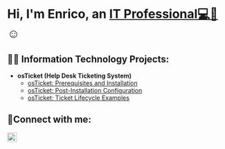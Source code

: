 <h1>Hi, I'm Enrico, an <a href="https://linkedin.com/in/enrico-t671">IT Professional💻🔧</a>☺</h1>

<h2>👨‍💻 Information Technology Projects:</h2>

- <b>osTicket (Help Desk Ticketing System)</b>
  - [osTicket: Prerequisites and Installation](https://github.com/enricotee/osticket-prereqs)
  - [osTicket: Post-Installation Configuration](https://github.com/enricotee/post-install-config)
  - [osTicket: Ticket Lifecycle Examples](https://github.com/enricotee/ticket-lifecycle)

<h2>🤳Connect with me:</h2>


[<img align="left" alt="Enrico | LinkedIn" width="22px" src="https://cdn.jsdelivr.net/npm/simple-icons@v3/icons/linkedin.svg" />][linkedin]



[linkedin]: https://linkedin.com/in/enrico-t671
